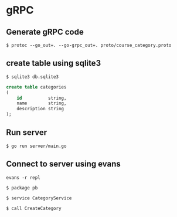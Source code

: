 # gRPC

## Generate gRPC code

```shell
$ protoc --go_out=. --go-grpc_out=. proto/course_category.proto
```

## create table using sqlite3
```shell
$ sqlite3 db.sqlite3 
```

```sql
create table categories
(
    id          string,
    name        string,
    description string
);
```

## Run server

```shell
$ go run server/main.go
```

## Connect to server using evans

```shell
evans -r repl
```

```shell
$ package pb
```
```shell
$ service CategoryService
```
```shell
$ call CreateCategory
```
```shell
